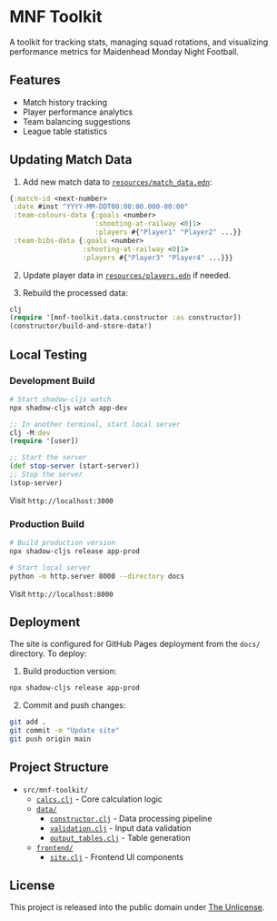 # MNF Toolkit

A toolkit for tracking stats, managing squad rotations, and visualizing performance metrics for Maidenhead Monday Night Football.

## Features
- Match history tracking
- Player performance analytics
- Team balancing suggestions
- League table statistics

## Updating Match Data

1. Add new match data to [`resources/match_data.edn`](resources/match_data.edn):
```clojure
{:match-id <next-number>
 :date #inst "YYYY-MM-DDT00:00:00.000-00:00"
 :team-colours-data {:goals <number>
                     :shooting-at-railway <0|1>
                     :players #{"Player1" "Player2" ...}}
 :team-bibs-data {:goals <number>
                  :shooting-at-railway <0|1>
                  :players #{"Player3" "Player4" ...}}}
```

2. Update player data in [`resources/players.edn`](resources/players.edn) if needed.

3. Rebuild the processed data:
```clojure
clj
(require '[mnf-toolkit.data.constructor :as constructor])
(constructor/build-and-store-data!)
```

## Local Testing

### Development Build
```bash
# Start shadow-cljs watch
npx shadow-cljs watch app-dev
```

```clojure
;; In another terminal, start local server
clj -M:dev
(require '[user])

;; Start the server
(def stop-server (start-server))
;; Stop the server
(stop-server)
```
Visit `http://localhost:3000`

### Production Build
```bash
# Build production version
npx shadow-cljs release app-prod

# Start local server
python -m http.server 8000 --directory docs
```
Visit `http://localhost:8000`

## Deployment

The site is configured for GitHub Pages deployment from the `docs/` directory. To deploy:

1. Build production version:
```bash
npx shadow-cljs release app-prod
```

2. Commit and push changes:
```bash
git add .
git commit -m "Update site"
git push origin main
```

## Project Structure

- `src/mnf-toolkit/`
  - [`calcs.clj`](src/mnf-toolkit/calcs.clj) - Core calculation logic
  - [`data/`](src/mnf-toolkit/data/)
    - [`constructor.clj`](src/mnf-toolkit/data/constructor.clj) - Data processing pipeline
    - [`validation.clj`](src/mnf-toolkit/data/validation.clj) - Input data validation
    - [`output_tables.clj`](src/mnf-toolkit/data/output_tables.clj) - Table generation
  - [`frontend/`](src/mnf-toolkit/frontend/)
    - [`site.clj`](src/mnf-toolkit/frontend/site.clj) - Frontend UI components

## License

This project is released into the public domain under [The Unlicense](LICENSE).
